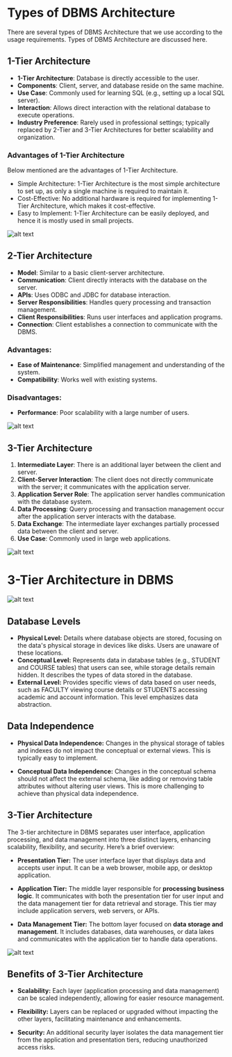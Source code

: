 # Types of DBMS Architecture

There are several types of DBMS Architecture that we use according to the usage requirements. Types of DBMS Architecture are discussed here.

## 1-Tier Architecture

- **1-Tier Architecture**: Database is directly accessible to the user.
- **Components**: Client, server, and database reside on the same machine.
- **Use Case**: Commonly used for learning SQL (e.g., setting up a local SQL server).
- **Interaction**: Allows direct interaction with the relational database to execute operations.
- **Industry Preference**: Rarely used in professional settings; typically replaced by 2-Tier and 3-Tier Architectures for better scalability and organization.

### Advantages of 1-Tier Architecture

Below mentioned are the advantages of 1-Tier Architecture.

- Simple Architecture: 1-Tier Architecture is the most simple architecture to set up, as only a single machine is required to maintain it.
- Cost-Effective: No additional hardware is required for implementing 1-Tier Architecture, which makes it cost-effective.
- Easy to Implement: 1-Tier Architecture can be easily deployed, and hence it is mostly used in small projects.

![alt text](image-2.png)

## 2-Tier Architecture

- **Model**: Similar to a basic client-server architecture.
- **Communication**: Client directly interacts with the database on the server.
- **APIs**: Uses ODBC and JDBC for database interaction.
- **Server Responsibilities**: Handles query processing and transaction management.
- **Client Responsibilities**: Runs user interfaces and application programs.
- **Connection**: Client establishes a connection to communicate with the DBMS.
  
### Advantages:
- **Ease of Maintenance**: Simplified management and understanding of the system.
- **Compatibility**: Works well with existing systems.

### Disadvantages:
- **Performance**: Poor scalability with a large number of users.

![alt text](image-3.png)

## 3-Tier Architecture

1. **Intermediate Layer**: There is an additional layer between the client and server.
2. **Client-Server Interaction**: The client does not directly communicate with the server; it communicates with the application server.
3. **Application Server Role**: The application server handles communication with the database system.
4. **Data Processing**: Query processing and transaction management occur after the application server interacts with the database.
5. **Data Exchange**: The intermediate layer exchanges partially processed data between the client and server.
6. **Use Case**: Commonly used in large web applications.


![alt text](image-4.png)

# 3-Tier Architecture in DBMS

![alt text](image.png)

## Database Levels

- **Physical Level:** Details where database objects are stored, focusing on the data's physical storage in devices like disks. Users are unaware of these locations.
- **Conceptual Level:** Represents data in database tables (e.g., STUDENT and COURSE tables) that users can see, while storage details remain hidden. It describes the types of data stored in the database.
- **External Level:** Provides specific views of data based on user needs, such as FACULTY viewing course details or STUDENTS accessing academic and account information. This level emphasizes data abstraction.

## Data Independence

- **Physical Data Independence:** Changes in the physical storage of tables and indexes do not impact the conceptual or external views. This is typically easy to implement.

- **Conceptual Data Independence:** Changes in the conceptual schema should not affect the external schema, like adding or removing table attributes without altering user views. This is more challenging to achieve than physical data independence.

## 3-Tier Architecture

The 3-tier architecture in DBMS separates user interface, application processing, and data management into three distinct layers, enhancing scalability, flexibility, and security. Here’s a brief overview:

- **Presentation Tier:** The user interface layer that displays data and accepts user input. It can be a web browser, mobile app, or desktop application.

- **Application Tier:** The middle layer responsible for **processing business logic**. It communicates with both the presentation tier for user input and the data management tier for data retrieval and storage. This tier may include application servers, web servers, or APIs.

- **Data Management Tier:** The bottom layer focused on **data storage and management**. It includes databases, data warehouses, or data lakes and communicates with the application tier to handle data operations.

![alt text](image-1.png)

## Benefits of 3-Tier Architecture

- **Scalability:** Each layer (application processing and data management) can be scaled independently, allowing for easier resource management.

- **Flexibility:** Layers can be replaced or upgraded without impacting the other layers, facilitating maintenance and enhancements.

- **Security:** An additional security layer isolates the data management tier from the application and presentation tiers, reducing unauthorized access risks.

